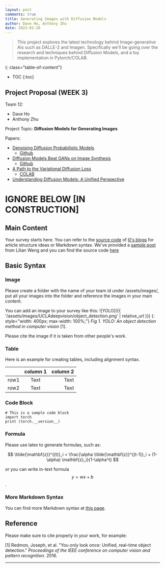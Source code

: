 ```yaml
---
layout: post
comments: true
title: Generating Images with Diffusion Models
author: Dave Ho, Anthony Zhu
date: 2023-01-26
---
```



> This project explores the latest technology behind Image-generative AIs such as DALLE-2 and Imagen. Specifically we'll be going over the research and techniques behind Diffusion Models, and a toy implementation in Pytorch/COLAB.


<!--more-->
{: class="table-of-content"}
* TOC
{:toc}

## Project Proposal (WEEK 3)
Team 12:
* Dave Ho
* Anthony Zhu

Project Topic: **Diffusion Models for Generating Images**

Papers:
* [Denoising Diffusion Probabilistic Models](https://arxiv.org/abs/2006.11239)
    * [Github](https://github.com/hojonathanho/diffusion)
* [Diffusion Models Beat GANs on Image Synthesis](https://arxiv.org/abs/2105.05233)
    * [Github](https://github.com/openai/guided-diffusion)
* [A Path to the Variational Diffusion Loss](https://blog.alexalemi.com/diffusion.html)
    * [COLAB](https://colab.research.google.com/github/google-research/vdm/blob/main/colab/SimpleDiffusionColab.ipynb)
* [Understanding Diffusion Models: A Unified Perspective](https://arxiv.org/abs/2208.11970)


# IGNORE BELOW [IN CONSTRUCTION]

## Main Content
Your survey starts here. You can refer to the [source code](https://github.com/lilianweng/lil-log/tree/master/_posts) of [lil's blogs](https://lilianweng.github.io/lil-log/) for article structure ideas or Markdown syntax. We've provided a [sample post](https://ucladeepvision.github.io/CS188-Projects-2022Winter/2017/06/21/an-overview-of-deep-learning.html) from Lilian Weng and you can find the source code [here](https://raw.githubusercontent.com/UCLAdeepvision/CS188-Projects-2022Winter/main/_posts/2017-06-21-an-overview-of-deep-learning.md)

## Basic Syntax
### Image
Please create a folder with the name of your team id under /assets/images/, put all your images into the folder and reference the images in your main content.

You can add an image to your survey like this:
![YOLO]({{ '/assets/images/UCLAdeepvision/object_detection.png' | relative_url }})
{: style="width: 400px; max-width: 100%;"}
*Fig 1. YOLO: An object detection method in computer vision* [1].

Please cite the image if it is taken from other people's work.


### Table
Here is an example for creating tables, including alignment syntax.

|             | column 1    |  column 2     |
| :---        |    :----:   |          ---: |
| row1        | Text        | Text          |
| row2        | Text        | Text          |



### Code Block
```
# This is a sample code block
import torch
print (torch.__version__)
```


### Formula
Please use latex to generate formulas, such as:

$$
\tilde{\mathbf{z}}^{(t)}_i = \frac{\alpha \tilde{\mathbf{z}}^{(t-1)}_i + (1-\alpha) \mathbf{z}_i}{1-\alpha^t}
$$

or you can write in-text formula $$y = wx + b$$.

### More Markdown Syntax
You can find more Markdown syntax at [this page](https://www.markdownguide.org/basic-syntax/).

## Reference
Please make sure to cite properly in your work, for example:

[1] Redmon, Joseph, et al. "You only look once: Unified, real-time object detection." *Proceedings of the IEEE conference on computer vision and pattern recognition*. 2016.

---
